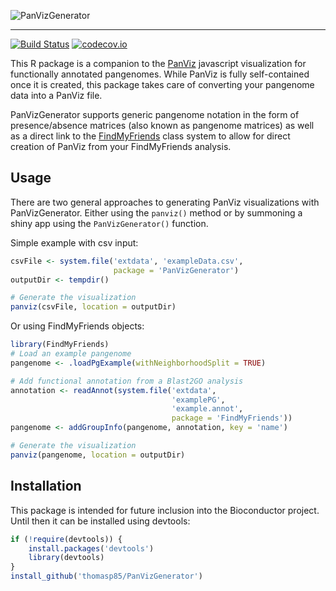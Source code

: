 ![PanVizGenerator](https://cdn.rawgit.com/thomasp85/PanVizGenerator/master/inst/www/media/PanVizLogo1.svg)

* * *

[![Build Status](https://travis-ci.org/thomasp85/PanVizGenerator.svg?branch=master)](https://travis-ci.org/thomasp85/PanVizGenerator)
[![codecov.io](https://codecov.io/github/thomasp85/PanVizGenerator/coverage.svg?branch=master)](https://codecov.io/github/thomasp85/PanVizGenerator?branch=master)

This R package is a companion to the 
[PanViz](https://github.com/thomasp85/PanViz) javascript visualization for 
functionally annotated pangenomes. While PanViz is fully self-contained once it 
is created, this package takes care of converting your pangenome data into a 
PanViz file.

PanVizGenerator supports generic pangenome notation in the form of 
presence/absence matrices (also known as pangenome matrices) as well as a direct
link to the [FindMyFriends](http://bioconductor.org/packages/FindMyFriends/) 
class system to allow for direct creation of PanViz from your FindMyFriends 
analysis.

## Usage
There are two general approaches to generating PanViz visualizations with
PanVizGenerator. Either using the `panviz()` method or by summoning a shiny app
using the `PanVizGenerator()` function.

Simple example with csv input:

```r
csvFile <- system.file('extdata', 'exampleData.csv', 
                       package = 'PanVizGenerator')
outputDir <- tempdir()

# Generate the visualization
panviz(csvFile, location = outputDir)
```

Or using FindMyFriends objects:

```r
library(FindMyFriends)
# Load an example pangenome
pangenome <- .loadPgExample(withNeighborhoodSplit = TRUE)

# Add functional annotation from a Blast2GO analysis
annotation <- readAnnot(system.file('extdata', 
                                    'examplePG', 
                                    'example.annot', 
                                    package = 'FindMyFriends'))
pangenome <- addGroupInfo(pangenome, annotation, key = 'name')

# Generate the visualization
panviz(pangenome, location = outputDir)
```

## Installation
This package is intended for future inclusion into the Bioconductor project. 
Until then it can be installed using devtools:

```r
if (!require(devtools)) {
    install.packages('devtools')
    library(devtools)
}
install_github('thomasp85/PanVizGenerator')
```
